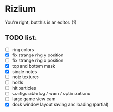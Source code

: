 # Rizlium
You're right, but this is an editor. (?)  

## TODO list:
 - [ ] ring colors
 - [x] fix strange ring y position
 - [ ] fix strange ring x position
 - [x] top and bottom mask 
 - [x] single notes
 - [ ] note textures
 - [ ] holds
 - [ ] hit particles
 - [ ] configurable log / warn / optimizations
 - [ ] large game view cam
 - [x] dock window layout saving and loading (partial)